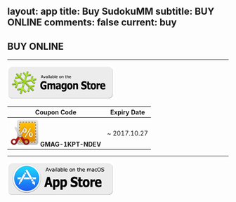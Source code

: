 layout: app
title: Buy SudokuMM
subtitle: BUY ONLINE
comments: false
current: buy
---

## <strong>BUY ONLINE</strong>
---

[![](../../../asset/images/gmagon-available.png)](https://shopper.mycommerce.com/checkout/cart/add/55399-53)

Coupon Code | Expiry Date
------ | -------
![](../../../asset/images/coupon.png) **GMAG-1KPT-NDEV** | ~ 2017.10.27

---
[![](../../../asset/images/mas-available.png)](https://itunes.apple.com/us/app/sudokumm/id898159925?l=zh&ls=1&mt=12)

